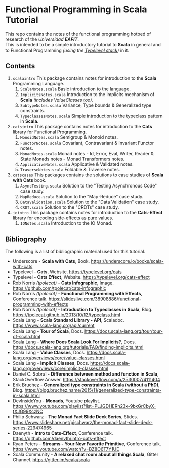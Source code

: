 # Functional Programming in Scala Tutorial

This repo contains the notes of the functional programming hotbed of research of the _Universidad **EAFIT**_.  
This is intended to be a simple introductory tutorial to **Scala** in general and to Functional Programming
_(using the [Typelevel stack](https://typelevel.org/projects))_ in it.

## Contents

1. `scalaintro` This package contains notes for introduction to the **Scala** Programming Language.
    1. `ScalaNotes.scala` Basic introduction to the language.
    2. `ImplicitsNotes.scala` Introduction to the implicits mechanism of **Scala** _(includes ValueClasses too)_.
    3. `SubtypeNotes.scala` Variance, Type bounds & Generalized type constraints.
    4. `TypeclassesNotes.scala` Simple introduction to the typeclass pattern in **Scala**.
2. `catsintro` This package contains notes for introduction to the **Cats** library for Functional Programming.
    1. `MonoidNotes.scala` Semigroup & Monoid notes.
    2. `FunctorNotes.scala` Covariant, Contravariant & Invariant Functor notes.
    3. `MonadNotes.scala` Monad notes - Id, Error, Eval, Writer, Reader & State Monads notes - Monad Transformers notes.
    4. `ApplicativeNotes.scala` Applicative & Validated notes.
    5. `TraverseNotes.scala` Foldable & Traverse notes.
3. `catscases` This packages contains the solutions to case studies of **Scala with Cats** book.
    1. `AsyncTesting.scala` Solution to the "Testing Asynchronous Code" case study.
    2. `MapReduce.scala` Solution to the "Map-Reduce" case study.
    3. `DataValidation.scala` Solution to the "Data Validation" case study.
    4. `CRDT.scala` Solution to the "CRDTs" case study.
4. `iointro` This package contains notes for introduction to the **Cats-Effect** library for encoding side-effects as pure values.
    1. `IONotes.scala` Introduction to the IO Monad.

## Bibliography

The following is a list of bibliographic material used for this tutorial.

+ Underscore - **Scala with Cats**, Book. https://underscore.io/books/scala-with-cats
+ Typelevel - **Cats**, Website. https://typelevel.org/cats
+ Typelevel - **Cats Effect**, Website. https://typelevel.org/cats-effect
+ Rob Norris _(tpolecat)_ - **Cats Infographic**, Image. https://github.com/tpolecat/cats-infographic
+ Rob Norris _(tpolecat)_ - **Functional Programming with Effects**, Conference talk. https://slideslive.com/38908886/functional-programming-with-effects
+ Rob Norris _(tpolecat)_ - **Introduction to Typeclasses in Scala**, Blog. https://tpolecat.github.io/2013/10/12/typeclass.html
+ Scala Lang - **Scala Standard Library - API**, Scaladoc. https://www.scala-lang.org/api/current
+ Scala Lang - **Tour of Scala**, Docs. https://docs.scala-lang.org/tour/tour-of-scala.html
+ Scala Lang - **Where Does Scala Look For Implicits?**, Docs. https://docs.scala-lang.org/tutorials/FAQ/finding-implicits.html
+ Scala Lang - **Value Classes**, Docs. https://docs.scala-lang.org/overviews/core/value-classes.html
+ Scala Lang - **Implicit Classes**, Docs. https://docs.scala-lang.org/overviews/core/implicit-classes.html
+ Daniel C. Sobral - **Difference between method and function in Scala**, StackOverflow Answer. https://stackoverflow.com/a/2530007/4111404
+ Erik Bruchez - **Generalized type constraints in Scala (without a PhD)**, Blog. https://blog.bruchez.name/2015/11/generalized-type-constraints-in-scala.html
+ DevInsideYou - **Monads**, Youtube playlist. https://www.youtube.com/playlist?list=PLJGDHERh23x-9bxGrCbyX-tXJG99XczNC
+ Philip Schwarz - **The Monad Fact Slide Deck Series**, Slides. https://www.slideshare.net/pjschwarz/the-monad-fact-slide-deck-series-229474965
+ Daenyth - **Intro to Cats-Effect**, Conference talk. https://github.com/daenyth/intro-cats-effect
+ Ryan Peters - **Streams - Your New Favorite Primitive**, Conference talk. https://www.youtube.com/watch?v=BZ8O6T7Y1UE
+ Scala Community - **A relaxed chat room about all things Scala**, Gitter Channel. https://gitter.im/scala/scala
